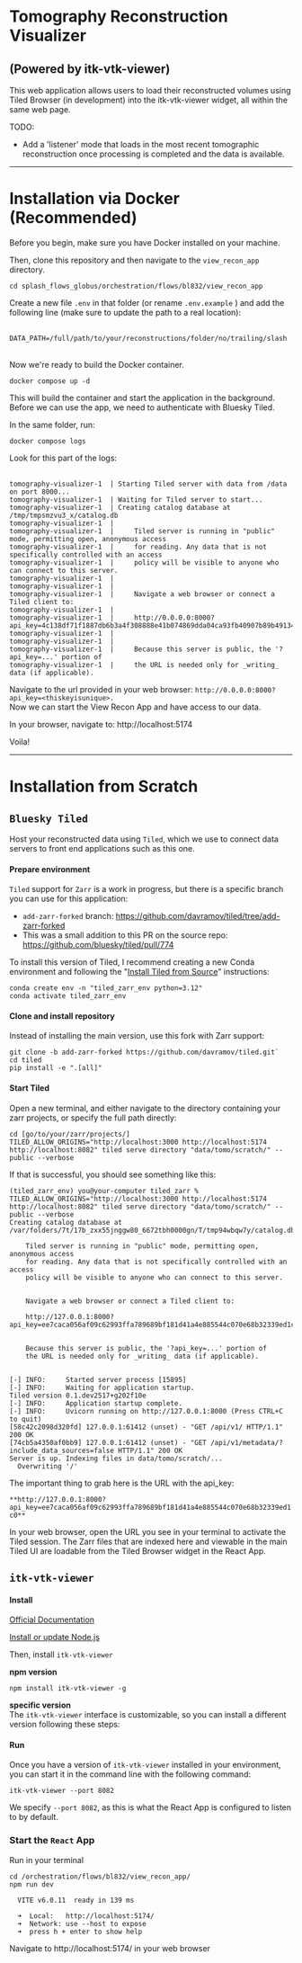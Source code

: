 # Tomography Reconstruction Visualizer

## (Powered by itk-vtk-viewer)

This web application allows users to load their reconstructed volumes using Tiled Browser (in development) into the itk-vtk-viewer widget, all within the same web page.

TODO:

*   Add a 'listener' mode that loads in the most recent tomographic reconstruction once processing is completed and the data is available.

---

# Installation via Docker (Recommended)

Before you begin, make sure you have Docker installed on your machine.

Then, clone this repository and then navigate to the `view_recon_app` directory.

  
`cd splash_flows_globus/orchestration/flows/bl832/view_recon_app`

Create a new file `.env` in that folder (or rename `.env.example` ) and add the following line (make sure to update the path to a real location):  
 

`DATA_PATH=/full/path/to/your/reconstructions/folder/no/trailing/slash`  
 

Now we're ready to build the Docker container.

`docker compose up -d`

This will build the container and start the application in the background.  
Before we can use the app, we need to authenticate with Bluesky Tiled.

In the same folder, run:

`docker compose logs`

Look for this part of the logs:  
 

```
tomography-visualizer-1  | Starting Tiled server with data from /data on port 8000...
tomography-visualizer-1  | Waiting for Tiled server to start...
tomography-visualizer-1  | Creating catalog database at /tmp/tmpsmzvu3_x/catalog.db
tomography-visualizer-1  | 
tomography-visualizer-1  |     Tiled server is running in "public" mode, permitting open, anonymous access
tomography-visualizer-1  |     for reading. Any data that is not specifically controlled with an access
tomography-visualizer-1  |     policy will be visible to anyone who can connect to this server.
tomography-visualizer-1  | 
tomography-visualizer-1  | 
tomography-visualizer-1  |     Navigate a web browser or connect a Tiled client to:
tomography-visualizer-1  | 
tomography-visualizer-1  |     http://0.0.0.0:8000?api_key=4c138df71f1887db6b3a4f308888e41b074869dda04ca93fb40907b89b49134d
tomography-visualizer-1  | 
tomography-visualizer-1  | 
tomography-visualizer-1  |     Because this server is public, the '?api_key=...' portion of
tomography-visualizer-1  |     the URL is needed only for _writing_ data (if applicable).
```

Navigate to the url provided in your web browser: `http://0.0.0.0:8000?api_key=<thiskeyisunique>.`  
Now we can start the View Recon App and have access to our data.  
  
In your browser, navigate to: http://localhost:5174  
  
Voila!

---

# Installation from Scratch

## `Bluesky Tiled`

Host your reconstructed data using `Tiled`, which we use to connect data servers to front end applications such as this one.

#### Prepare environment

`Tiled` support for `Zarr` is a work in progress, but there is a specific branch you can use for this application:

*   `add-zarr-forked` branch: https://github.com/davramov/tiled/tree/add-zarr-forked
*   This was a small addition to this PR on the source repo: https://github.com/bluesky/tiled/pull/774

To install this version of Tiled, I recommend creating a new Conda environment and following the "[Install Tiled from Source](https://blueskyproject.io/tiled/tutorials/installation.html#source)" instructions:

```
conda create env -n "tiled_zarr_env python=3.12" 
conda activate tiled_zarr_env
```

#### Clone and install repository

Instead of installing the main version, use this fork with Zarr support:

```
git clone -b add-zarr-forked https://github.com/davramov/tiled.git`
cd tiled
pip install -e ".[all]"
```

#### Start Tiled

Open a new terminal, and either navigate to the directory containing your zarr projects, or specify the full path directly:

```
cd [go/to/your/zarr/projects/]
TILED_ALLOW_ORIGINS="http://localhost:3000 http://localhost:5174 http://localhost:8082" tiled serve directory "data/tomo/scratch/" --public --verbose
```

If that is successful, you should see something like this:

```
(tiled_zarr_env) you@your-computer tiled_zarr % TILED_ALLOW_ORIGINS="http://localhost:3000 http://localhost:5174 http://localhost:8082" tiled serve directory "data/tomo/scratch/" --public --verbose
Creating catalog database at /var/folders/7t/17b_zxx55jnggw80_6672tbh0000gn/T/tmp94wbqw7y/catalog.db

    Tiled server is running in "public" mode, permitting open, anonymous access
    for reading. Any data that is not specifically controlled with an access
    policy will be visible to anyone who can connect to this server.


    Navigate a web browser or connect a Tiled client to:

    http://127.0.0.1:8000?api_key=ee7caca056af09c62993ffa789689bf181d41a4e885544c070e68b32339ed1c0


    Because this server is public, the '?api_key=...' portion of
    the URL is needed only for _writing_ data (if applicable).


[-] INFO:     Started server process [15895]
[-] INFO:     Waiting for application startup.
Tiled version 0.1.dev2517+g202f10e
[-] INFO:     Application startup complete.
[-] INFO:     Uvicorn running on http://127.0.0.1:8000 (Press CTRL+C to quit)
[58c42c2098d320fd] 127.0.0.1:61412 (unset) - "GET /api/v1/ HTTP/1.1" 200 OK
[74cb5a4350af0bb9] 127.0.0.1:61412 (unset) - "GET /api/v1/metadata/?include_data_sources=false HTTP/1.1" 200 OK
Server is up. Indexing files in data/tomo/scratch/...
  Overwriting '/'
```

The important thing to grab here is the URL with the api\_key:

`**http://127.0.0.1:8000?api_key=ee7caca056af09c62993ffa789689bf181d41a4e885544c070e68b32339ed1c0**`

In your web browser, open the URL you see in your terminal to activate the Tiled session. The Zarr files that are indexed here and viewable in the main Tiled UI are loadable from the Tiled Browser widget in the React App.

## `itk-vtk-viewer`

#### Install

[Official Documentation](https://kitware.github.io/itk-vtk-viewer/docs/cli.html)

[Install or update Node.js](https://nodejs.org/en/download)

Then, install `itk-vtk-viewer`

**npm version**

```
npm install itk-vtk-viewer -g
```

**specific version**  
The `itk-vtk-viewer` interface is customizable, so you can install a different version following these steps:

#### Run

Once you have a version of `itk-vtk-viewer` installed in your environment, you can start it in the command line with the following command:

```
itk-vtk-viewer --port 8082
```

We specify `--port 8082`, as this is what the React App is configured to listen to by default.

### Start the `React` App

Run in your terminal

```
cd /orchestration/flows/bl832/view_recon_app/
npm run dev
```

```
  VITE v6.0.11  ready in 139 ms

  ➜  Local:   http://localhost:5174/
  ➜  Network: use --host to expose
  ➜  press h + enter to show help
```

Navigate to http://localhost:5174/ in your web browser